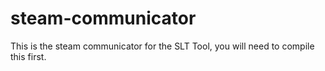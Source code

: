 # steam-communicator
This is the steam communicator for the SLT Tool, you will need to compile this first.